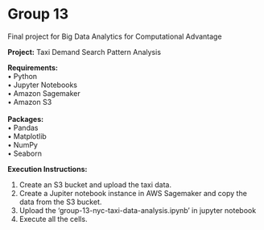 # Group 13
Final project for Big Data Analytics for Computational Advantage

<b>Project:</b> Taxi Demand Search Pattern Analysis

<b>Requirements:</b><br />
  •	Python<br />
  •	Jupyter Notebooks<br />
  •	Amazon Sagemaker<br />
  •	Amazon S3 <br /><br />
<b>Packages:</b><br />
  •	Pandas<br />
  •	Matplotlib<br />
  •	NumPy<br />
  •	Seaborn<br />

<b>Execution Instructions:</b>
1.	Create an S3 bucket and upload the taxi data.
2.	Create a Jupiter notebook instance in AWS Sagemaker and copy the data from the S3 bucket.
3.	Upload the ‘group-13-nyc-taxi-data-analysis.ipynb’ in jupyter notebook 
4.	Execute all the cells. 
